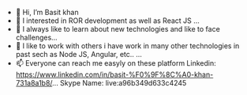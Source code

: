 - 👋 Hi, I’m Basit khan 
- 👀 I interested in ROR development as well as React JS ...
- 🌱 I always like to learn about new technologies and like to face challenges...
- 💞️ I like to work with others i have work in many other technologies in past sech as Node JS, Angular, etc..  ...
- 📫 Everyone can reach me easyly on these platform 
  Linkedin: https://www.linkedin.com/in/basit-%F0%9F%8C%A0-khan-731a8a1b8/...
  Skype Name:  live:a96b349d633c4245

<!---
meanstackBasit/meanstackBasit is a ✨ special ✨ repository because its `README.md` (this file) appears on your GitHub profile.
You can click the Preview link to take a look at your changes.
--->

